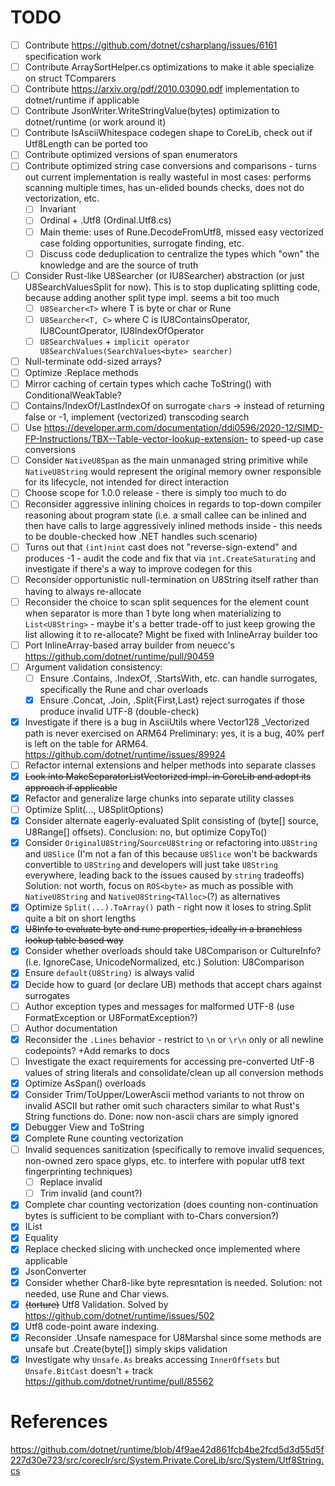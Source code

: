 # TODO
- [ ] Contribute https://github.com/dotnet/csharplang/issues/6161 specification work
- [ ] Contribute ArraySortHelper.cs optimizations to make it able specialize on struct TComparers
- [ ] Contribute https://arxiv.org/pdf/2010.03090.pdf implementation to dotnet/runtime if applicable
- [ ] Contribute JsonWriter.WriteStringValue(bytes) optimization to dotnet/runtime (or work around it)
- [ ] Contribute IsAsciiWhitespace codegen shape to CoreLib, check out if Utf8Length can be ported too
- [ ] Contribute optimized versions of span enumerators
- [ ] Contribute optimized string case conversions and comparisons - turns out current implementation is really wasteful in most cases: performs scanning multiple times, has un-elided bounds checks, does not do vectorization, etc.
    - [ ] Invariant
    - [ ] Ordinal + .Utf8 (Ordinal.Utf8.cs)
    - [ ] Main theme: uses of Rune.DecodeFromUtf8, missed easy vectorized case folding opportunities, surrogate finding, etc.
    - [ ] Discuss code deduplication to centralize the types which "own" the knowledge and are the source of truth
- [ ] Consider Rust-like U8Searcher (or IU8Searcher) abstraction (or just U8SearchValuesSplit for now). This is to stop duplicating splitting code, because adding another split type impl. seems a bit too much
    - [ ] `U8Searcher<T>` where T is byte or char or Rune
    - [ ] `U8Searcher<T, C>` where C is IU8ContainsOperator, IU8CountOperator, IU8IndexOfOperator
    - [ ] `U8SearchValues` + `implicit operator U8SearchValues(SearchValues<byte> searcher)`
- [ ] Null-terminate odd-sized arrays?
- [ ] Optimize .Replace methods
- [ ] Mirror caching of certain types which cache ToString() with ConditionalWeakTable?
- [ ] Contains/IndexOf/LastIndexOf on surrogate `char`s -> instead of returning false or -1, implement (vectorized) transcoding search
- [ ] Use https://developer.arm.com/documentation/ddi0596/2020-12/SIMD-FP-Instructions/TBX--Table-vector-lookup-extension- to speed-up case conversions
- [ ] Consider `NativeU8Span` as the main unmanaged string primitive while `NativeU8String` would represent the original memory owner responsible for its lifecycle, not intended for direct interaction
- [ ] Choose scope for 1.0.0 release - there is simply too much to do
- [ ] Reconsider aggressive inlining choices in regards to top-down compiler reasoning about program state (i.e. a small callee can be inlined and then have calls to large aggressively inlined methods inside - this needs to be double-checked how .NET handles such scenario)
- [ ] Turns out that `(int)nint` cast does not "reverse-sign-extend" and produces -1 - audit the code and fix that via `int.CreateSaturating` and investigate if there's a way to improve codegen for this
- [ ] Reconsider opportunistic null-termination on U8String itself rather than having to always re-allocate
- [ ] Reconsider the choice to scan split sequences for the element count when separator is more than 1 byte long when materializing to `List<U8String>` - maybe it's a better trade-off to just keep growing the list allowing it to re-allocate? Might be fixed with InlineArray builder too
- [ ] Port InlineArray-based array builder from neuecc's https://github.com/dotnet/runtime/pull/90459
- [ ] Argument validation consistency:
    - [ ] Ensure .Contains, .IndexOf, .StartsWith, etc. can handle surrogates, specifically the Rune and char overloads
    - [x] Ensure .Concat, .Join, .Split{First,Last} reject surrogates if those produce invalid UTF-8 (double-check)
- [x] Investigate if there is a bug in AsciiUtils where Vector128 _Vectorized path is never exercised on ARM64 Preliminary: yes, it is a bug, 40% perf is left on the table for ARM64. https://github.com/dotnet/runtime/issues/89924
- [ ] Refactor internal extensions and helper methods into separate classes
- [x] ~~Look into MakeSeparatorListVectorized impl. in CoreLib and adopt its approach if applicable~~
- [x] Refactor and generalize large chunks into separate utility classes
- [ ] Optimize Split(..., U8SplitOptions)
- [x] Consider alternate eagerly-evaluated Split consisting of (byte[] source, U8Range[] offsets). Conclusion: no, but optimize CopyTo()
- [x] Consider `OriginalU8String`/`SourceU8String` or refactoring into `U8String` and `U8Slice` (I'm not a fan of this because `U8Slice` won't be backwards convertible to `U8String` and developers will just take `U8String` everywhere, leading back to the issues caused by `string` tradeoffs) Solution: not worth, focus on `ROS<byte>` as much as possible with `NativeU8String` and `NativeU8String<TAlloc>`(?) as alternatives
- [x] Optimize `Split(...).ToArray()` path - right now it loses to string.Split quite a bit on short lengths
- [x] ~~U8Info to evaluate byte and rune properties, ideally in a branchless lookup table based way~~
- [x] Consider whether overloads should take U8Comparison or CultureInfo? (i.e. IgnoreCase, UnicodeNormalized, etc.) Solution: U8Comparison
- [x] Ensure `default(U8String)` is always valid
- [x] Decide how to guard (or declare UB) methods that accept chars against surrogates
- [ ] Author exception types and messages for malformed UTF-8 (use FormatException or U8FormatException?)
- [ ] Author documentation
- [x] Reconsider the `.Lines` behavior - restrict to `\n` or `\r\n` only or all newline codepoints? +Add remarks to docs
- [ ] Investigate the exact requirements for accessing pre-converted UtF-8 values of string literals and consolidate/clean up all conversion methods
- [x] Optimize AsSpan() overloads
- [x] Consider Trim/ToUpper/LowerAscii method variants to not throw on invalid ASCII but rather omit such characters similar to what Rust's String functions do. Done: now non-ascii chars are simply ignored
- [x] Debugger View and ToString
- [x] Complete Rune counting vectorization
- [ ] Invalid sequences sanitization (specifically to remove invalid sequences, non-owned zero space glyps, etc. to interfere with popular utf8 text fingerprinting techniques)
    - [ ] Replace invalid
    - [ ] Trim invalid (and count?)
- [x] Complete char counting vectorization (does counting non-continuation bytes is sufficient to be compliant with to-Chars conversion?)
- [x] IList<byte>
- [x] Equality
- [x] Replace checked slicing with unchecked once implemented where applicable
- [x] JsonConverter
- [x] Consider whether Char8-like byte represntation is needed. Solution: not needed, use Rune and Char views.
- [x] ~~(torture)~~ Utf8 Validation. Solved by https://github.com/dotnet/runtime/issues/502
- [x] Utf8 code-point aware indexing. 
- [x] Reconsider .Unsafe namespace for U8Marshal since some methods are unsafe but .Create(byte[]) simply skips validation
- [x] Investigate why `Unsafe.As` breaks accessing `InnerOffsets` but `Unsafe.BitCast` doesn't + track https://github.com/dotnet/runtime/pull/85562

# References
https://github.com/dotnet/runtime/blob/4f9ae42d861fcb4be2fcd5d3d55d5f227d30e723/src/coreclr/src/System.Private.CoreLib/src/System/Utf8String.cs
